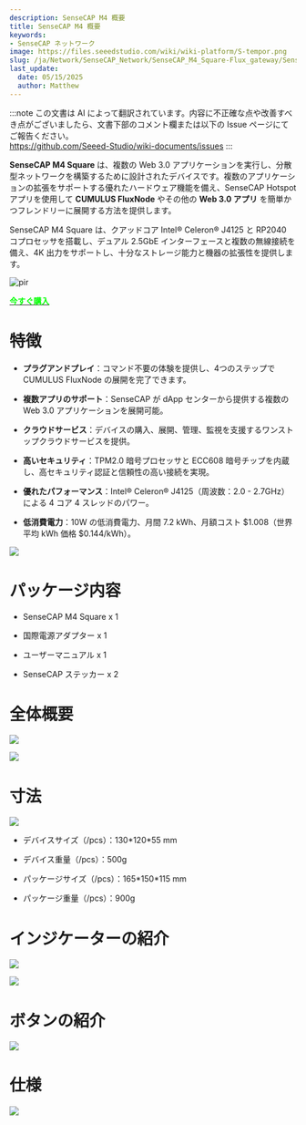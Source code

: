 ```yaml
---
description: SenseCAP M4 概要
title: SenseCAP M4 概要
keywords:
- SenseCAP ネットワーク
image: https://files.seeedstudio.com/wiki/wiki-platform/S-tempor.png
slug: /ja/Network/SenseCAP_Network/SenseCAP_M4_Square-Flux_gateway/SenseCAP_M4_Overview
last_update:
  date: 05/15/2025
  author: Matthew
---
```

:::note
この文書は AI によって翻訳されています。内容に不正確な点や改善すべき点がございましたら、文書下部のコメント欄または以下の Issue ページにてご報告ください。  
https://github.com/Seeed-Studio/wiki-documents/issues
:::

**SenseCAP M4 Square** は、複数の Web 3.0 アプリケーションを実行し、分散型ネットワークを構築するために設計されたデバイスです。複数のアプリケーションの拡張をサポートする優れたハードウェア機能を備え、SenseCAP Hotspot アプリを使用して **CUMULUS FluxNode** やその他の **Web 3.0 アプリ** を簡単かつフレンドリーに展開する方法を提供します。

SenseCAP M4 Square は、クアッドコア Intel® Celeron® J4125 と RP2040 コプロセッサを搭載し、デュアル 2.5GbE インターフェースと複数の無線接続を備え、4K 出力をサポートし、十分なストレージ能力と機器の拡張性を提供します。


<p style={{textAlign: 'center'}}><img src="https://www.sensecapmx.com/wp-content/uploads/2022/12/Pasted-into-Overview.png" alt="pir" width={600} height="auto" /></p>


<div class="get_one_now_container" style={{textAlign: 'center'}}>
    <a class="get_one_now_item" href="https://www.seeedstudio.com/SenseCAP-M4-Sqaure-Bundle.html">
            <strong><span><font color={'FFFFFF'} size={"4"}> 今すぐ購入 </font></span></strong>
    </a>
</div>

**特徴**
============

*   **プラグアンドプレイ**：コマンド不要の体験を提供し、4つのステップで CUMULUS FluxNode の展開を完了できます。
    
*   **複数アプリのサポート**：SenseCAP が dApp センターから提供する複数の Web 3.0 アプリケーションを展開可能。
    
*   **クラウドサービス**：デバイスの購入、展開、管理、監視を支援するワンストップクラウドサービスを提供。
    
*   **高いセキュリティ**：TPM2.0 暗号プロセッサと ECC608 暗号チップを内蔵し、高セキュリティ認証と信頼性の高い接続を実現。
    
*   **優れたパフォーマンス**：Intel® Celeron® J4125（周波数：2.0 - 2.7GHz）による 4 コア 4 スレッドのパワー。
    
*   **低消費電力**：10W の低消費電力、月間 7.2 kWh、月額コスト \$1.008（世界平均 kWh 価格 \$0.144/kWh）。
    

![](https://www.sensecapmx.com/wp-content/uploads/2022/12/Pasted-into-Overview-1.png)

**パッケージ内容**
====================

*   SenseCAP M4 Square x 1
    
*   国際電源アダプター x 1
    
*   ユーザーマニュアル x 1
    
*   SenseCAP ステッカー x 2
    

**全体概要**
====================

![](https://www.sensecapmx.com/wp-content/uploads/2022/12/Pasted-into-Overview-2.png)

![](https://www.sensecapmx.com/wp-content/uploads/2022/12/Pasted-into-Overview-5.png)

**寸法**
==============

![](https://www.sensecapmx.com/wp-content/uploads/2022/12/Pasted-into-Overview-6.png)

*   デバイスサイズ（/pcs）：130\*120\*55 mm
    
*   デバイス重量（/pcs）：500g
    
*   パッケージサイズ（/pcs）：165\*150\*115 mm
    
*   パッケージ重量（/pcs）：900g
    

**インジケーターの紹介**
==========================

![](https://www.sensecapmx.com/wp-content/uploads/2022/12/Pasted-into-Overview-7.png)

![](https://www.sensecapmx.com/wp-content/uploads/2022/12/Pasted-into-Overview-8.png)

**ボタンの紹介**
=======================

![](https://www.sensecapmx.com/wp-content/uploads/2022/12/Pasted-into-Overview-9.png)

**仕様**
=================

![](https://www.sensecapmx.com/wp-content/uploads/2022/12/Pasted-into-Overview-10.png)
